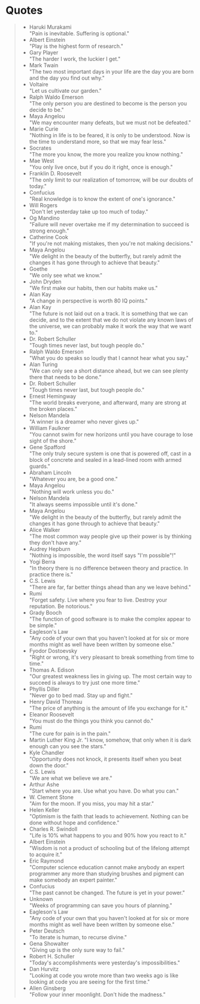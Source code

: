 # Quotes  
> - Haruki Murakami  
>"Pain is inevitable. Suffering is optional."  
> - Albert Einstein  
>"Play is the highest form of research."  
> - Gary Player  
> "The harder I work, the luckier I get."  
> - Mark Twain  
>"The two most important days in your life are the day you are born and the day you find out why."  
> - Voltaire  
>"Let us cultivate our garden."  
> - Ralph Waldo Emerson  
>"The only person you are destined to become is the person you decide to be."  
> - Maya Angelou  
>"We may encounter many defeats, but we must not be defeated."  
> - Marie Curie  
>"Nothing in life is to be feared, it is only to be understood. Now is the time to understand more, so that we may fear less."  
> - Socrates  
>"The more you know, the more you realize you know nothing."  
> - Mae West  
>"You only live once, but if you do it right, once is enough."  
> - Franklin D. Roosevelt  
>"The only limit to our realization of tomorrow, will be our doubts of today."  
> - Confucius  
>"Real knowledge is to know the extent of one's ignorance."  
> - Will Rogers  
>"Don't let yesterday take up too much of today."  
> - Og Mandino  
>"Failure will never overtake me if my determination to succeed is strong enough."  
> - Catherine Cook  
>"If you're not making mistakes, then you're not making decisions."  
> - Maya Angelou  
>"We delight in the beauty of the butterfly, but rarely admit the changes it has gone through to achieve that beauty."  
> - Goethe  
>"We only see what we know."  
> - John Dryden  
>"We first make our habits, then our habits make us."  
> - Alan Kay  
>"A change in perspective is worth 80 IQ points."  
> - Alan Kay  
>"The future is not laid out on a track. It is something that we can decide, and to the extent that we do not violate any known laws of the universe, we can probably make it work the way that we want to."  
> - Dr. Robert Schuller  
>"Tough times never last, but tough people do."  
> - Ralph Waldo Emerson  
>"What you do speaks so loudly that I cannot hear what you say."  
> - Alan Turing  
>"We can only see a short distance ahead, but we can see plenty there that needs to be done."  
> - Dr. Robert Schuller  
>"Tough times never last, but tough people do."  
> - Ernest Hemingway  
>"The world breaks everyone, and afterward, many are strong at the broken places."  
> - Nelson Mandela  
>"A winner is a dreamer who never gives up."  
> - William Faulkner  
>"You cannot swim for new horizons until you have courage to lose sight of the shore."  
> - Gene Spafford  
>"The only truly secure system is one that is powered off, cast in a block of concrete and sealed in a lead-lined room with armed guards."  
> - Abraham Lincoln  
>"Whatever you are, be a good one."
> - Maya Angelou  
>"Nothing will work unless you do."  
> - Nelson Mandela  
>"It always seems impossible until it's done."  
> - Maya Angelou  
>"We delight in the beauty of the butterfly, but rarely admit the changes it has gone through to achieve that beauty."  
> - Alice Walker  
>"The most common way people give up their power is by thinking they don't have any."  
> - Audrey Hepburn  
>"Nothing is impossible, the word itself says "I'm possible"!"  
> - Yogi Berra  
>"In theory there is no difference between theory and practice. In practice there is."  
> - C.S. Lewis  
>"There are far, far better things ahead than any we leave behind."  
> - Rumi  
>"Forget safety. Live where you fear to live. Destroy your reputation. Be notorious."  
> - Grady Booch  
>"The function of good software is to make the complex appear to be simple."  
> - Eagleson's Law  
>"Any code of your own that you haven't looked at for six or more months might as well have been written by someone else."  
> - Fyodor Dostoevsky  
>"Right or wrong, it's very pleasant to break something from time to time."  
> - Thomas A. Edison  
>"Our greatest weakness lies in giving up. The most certain way to succeed is always to try just one more time."  
> - Phyllis Diller  
>"Never go to bed mad. Stay up and fight."  
> - Henry David Thoreau  
>"The price of anything is the amount of life you exchange for it."  
> - Eleanor Roosevelt  
>"You must do the things you think you cannot do."  
> - Rumi  
>"The cure for pain is in the pain."  
> - Martin Luther King Jr. 
>"I know, somehow, that only when it is dark enough can you see the stars."  
> - Kyle Chandler  
>"Opportunity does not knock, it presents itself when you beat down the door."  
> - C.S. Lewis  
>"We are what we believe we are."  
> - Arthur Ashe  
>"Start where you are. Use what you have. Do what you can."  
> - W. Clement Stone  
>"Aim for the moon. If you miss, you may hit a star."  
> - Helen Keller  
>"Optimism is the faith that leads to achievement. Nothing can be done without hope and confidence."  
> - Charles R. Swindoll  
>"Life is 10% what happens to you and 90% how you react to it."  
> - Albert Einstein  
>"Wisdom is not a product of schooling but of the lifelong attempt to acquire it."  
> - Eric Raymond  
>"Computer science education cannot make anybody an expert programmer any more than studying brushes and pigment can make somebody an expert painter."  
> - Confucius  
>"The past cannot be changed. The future is yet in your power."  
> - Unknown  
>"Weeks of programming can save you hours of planning."  
> - Eagleson's Law  
>"Any code of your own that you haven't looked at for six or more months might as well have been written by someone else."  
> - Peter Deutsch  
>"To iterate is human, to recurse divine."  
> - Gena Showalter  
>"Giving up is the only sure way to fail."  
> - Robert H. Schuller  
>"Today's accomplishments were yesterday's impossibilities."  
> - Dan Hurvitz  
>"Looking at code you wrote more than two weeks ago is like looking at code you are seeing for the first time."  
> - Allen Ginsberg  
>"Follow your inner moonlight. Don't hide the madness."
